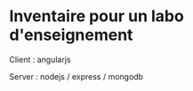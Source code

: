Inventaire pour un labo d'enseignement
======================================

Client : angularjs

Server : nodejs / express / mongodb
